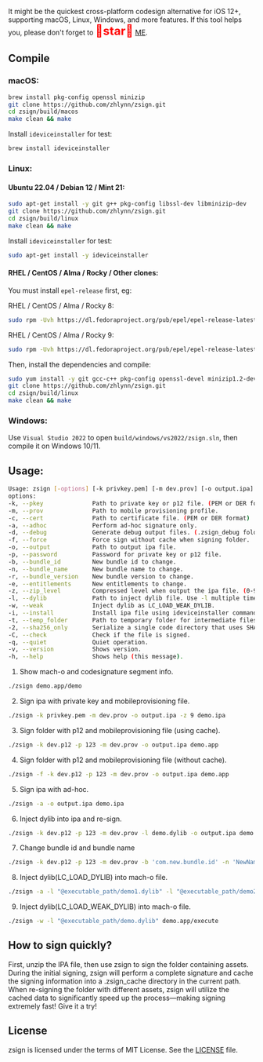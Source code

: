 It might be the quickest cross-platform codesign alternative for iOS 12+, supporting macOS, Linux, Windows, and more features.
If this tool helps you, please don't forget to <font color=#FF0000 size=5>🌟**star**🌟</font> [ME](https://github.com/zhlynn).

## Compile 

### macOS:

```bash
brew install pkg-config openssl minizip
git clone https://github.com/zhlynn/zsign.git
cd zsign/build/macos
make clean && make
```

Install `ideviceinstaller` for test:
```bash
brew install ideviceinstaller
```

### Linux:

#### Ubuntu 22.04 / Debian 12 / Mint 21:

```bash
sudo apt-get install -y git g++ pkg-config libssl-dev libminizip-dev
git clone https://github.com/zhlynn/zsign.git
cd zsign/build/linux
make clean && make
```

Install `ideviceinstaller` for test:
```bash
sudo apt-get install -y ideviceinstaller
```

#### RHEL / CentOS / Alma / Rocky / Other clones:

You must install `epel-release` first, eg:

RHEL / CentOS / Alma / Rocky 8:
```bash
sudo rpm -Uvh https://dl.fedoraproject.org/pub/epel/epel-release-latest-8.noarch.rpm
```

RHEL / CentOS / Alma / Rocky 9:
```bash
sudo rpm -Uvh https://dl.fedoraproject.org/pub/epel/epel-release-latest-9.noarch.rpm
```

Then, install the dependencies and compile:
```bash
sudo yum install -y git gcc-c++ pkg-config openssl-devel minizip1.2-devel
git clone https://github.com/zhlynn/zsign.git
cd zsign/build/linux
make clean && make
```

### Windows:

Use `Visual Studio 2022` to open `build/windows/vs2022/zsign.sln`, then compile it on Windows 10/11.
  
## Usage:

```bash
Usage: zsign [-options] [-k privkey.pem] [-m dev.prov] [-o output.ipa] file|folder
options:
-k, --pkey              Path to private key or p12 file. (PEM or DER format)
-m, --prov              Path to mobile provisioning profile.
-c, --cert              Path to certificate file. (PEM or DER format)
-a, --adhoc             Perform ad-hoc signature only.
-d, --debug             Generate debug output files. (.zsign_debug folder)
-f, --force             Force sign without cache when signing folder.
-o, --output            Path to output ipa file.
-p, --password          Password for private key or p12 file.
-b, --bundle_id         New bundle id to change.
-n, --bundle_name       New bundle name to change.
-r, --bundle_version    New bundle version to change.
-e, --entitlements      New entitlements to change.
-z, --zip_level         Compressed level when output the ipa file. (0-9)
-l, --dylib             Path to inject dylib file. Use -l multiple time to inject multiple dylib files at once.
-w, --weak              Inject dylib as LC_LOAD_WEAK_DYLIB.
-i, --install           Install ipa file using ideviceinstaller command for test.
-t, --temp_folder       Path to temporary folder for intermediate files.
-2, --sha256_only       Serialize a single code directory that uses SHA256.
-C, --check             Check if the file is signed.
-q, --quiet             Quiet operation.
-v, --version           Shows version.
-h, --help              Shows help (this message).
```

1. Show mach-o and codesignature segment info.
```bash
./zsign demo.app/demo
```

2. Sign ipa with private key and mobileprovisioning file.
```bash
./zsign -k privkey.pem -m dev.prov -o output.ipa -z 9 demo.ipa
```

3. Sign folder with p12 and mobileprovisioning file (using cache).
```bash
./zsign -k dev.p12 -p 123 -m dev.prov -o output.ipa demo.app
```

4. Sign folder with p12 and mobileprovisioning file (without cache).
```bash
./zsign -f -k dev.p12 -p 123 -m dev.prov -o output.ipa demo.app
```

5. Sign ipa with ad-hoc.
```bash
./zsign -a -o output.ipa demo.ipa
```

6. Inject dylib into ipa and re-sign.
```bash
./zsign -k dev.p12 -p 123 -m dev.prov -l demo.dylib -o output.ipa demo.ipa
```

7. Change bundle id and bundle name
```bash
./zsign -k dev.p12 -p 123 -m dev.prov -b 'com.new.bundle.id' -n 'NewName' -o output.ipa demo.ipa
```

8. Inject dylib(LC_LOAD_DYLIB) into mach-o file.
```bash
./zsign -a -l "@executable_path/demo1.dylib" -l "@executable_path/demo2.dylib" demo.app/execute
```

9. Inject dylib(LC_LOAD_WEAK_DYLIB) into mach-o file.
```bash
./zsign -w -l "@executable_path/demo.dylib" demo.app/execute
```

## How to sign quickly?

First, unzip the IPA file, then use zsign to sign the folder containing assets. During the initial signing, zsign will perform a complete signature and cache the signing information into a .zsign_cache directory in the current path. When re-signing the folder with different assets, zsign will utilize the cached data to significantly speed up the process—making signing extremely fast! Give it a try!

## License

zsign is licensed under the terms of MIT License. See the [LICENSE](LICENSE) file.
